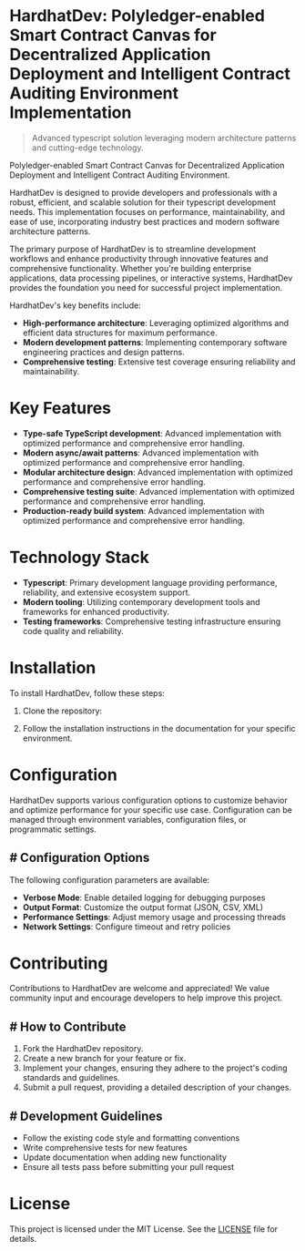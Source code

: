 <!-- fallback_HardhatDev_20250803031833_50043 -->

# HardhatDev: Polyledger-enabled Smart Contract Canvas for Decentralized Application Deployment and Intelligent Contract Auditing Environment Implementation
> Advanced typescript solution leveraging modern architecture patterns and cutting-edge technology.

Polyledger-enabled Smart Contract Canvas for Decentralized Application Deployment and Intelligent Contract Auditing Environment.

HardhatDev is designed to provide developers and professionals with a robust, efficient, and scalable solution for their typescript development needs. This implementation focuses on performance, maintainability, and ease of use, incorporating industry best practices and modern software architecture patterns.

The primary purpose of HardhatDev is to streamline development workflows and enhance productivity through innovative features and comprehensive functionality. Whether you're building enterprise applications, data processing pipelines, or interactive systems, HardhatDev provides the foundation you need for successful project implementation.

HardhatDev's key benefits include:

* **High-performance architecture**: Leveraging optimized algorithms and efficient data structures for maximum performance.
* **Modern development patterns**: Implementing contemporary software engineering practices and design patterns.
* **Comprehensive testing**: Extensive test coverage ensuring reliability and maintainability.

# Key Features

* **Type-safe TypeScript development**: Advanced implementation with optimized performance and comprehensive error handling.
* **Modern async/await patterns**: Advanced implementation with optimized performance and comprehensive error handling.
* **Modular architecture design**: Advanced implementation with optimized performance and comprehensive error handling.
* **Comprehensive testing suite**: Advanced implementation with optimized performance and comprehensive error handling.
* **Production-ready build system**: Advanced implementation with optimized performance and comprehensive error handling.

# Technology Stack

* **Typescript**: Primary development language providing performance, reliability, and extensive ecosystem support.
* **Modern tooling**: Utilizing contemporary development tools and frameworks for enhanced productivity.
* **Testing frameworks**: Comprehensive testing infrastructure ensuring code quality and reliability.

# Installation

To install HardhatDev, follow these steps:

1. Clone the repository:


2. Follow the installation instructions in the documentation for your specific environment.

# Configuration

HardhatDev supports various configuration options to customize behavior and optimize performance for your specific use case. Configuration can be managed through environment variables, configuration files, or programmatic settings.

## # Configuration Options

The following configuration parameters are available:

* **Verbose Mode**: Enable detailed logging for debugging purposes
* **Output Format**: Customize the output format (JSON, CSV, XML)
* **Performance Settings**: Adjust memory usage and processing threads
* **Network Settings**: Configure timeout and retry policies

# Contributing

Contributions to HardhatDev are welcome and appreciated! We value community input and encourage developers to help improve this project.

## # How to Contribute

1. Fork the HardhatDev repository.
2. Create a new branch for your feature or fix.
3. Implement your changes, ensuring they adhere to the project's coding standards and guidelines.
4. Submit a pull request, providing a detailed description of your changes.

## # Development Guidelines

* Follow the existing code style and formatting conventions
* Write comprehensive tests for new features
* Update documentation when adding new functionality
* Ensure all tests pass before submitting your pull request

# License

This project is licensed under the MIT License. See the [LICENSE](https://github.com/gary111868/HardhatDev/blob/main/LICENSE) file for details.
